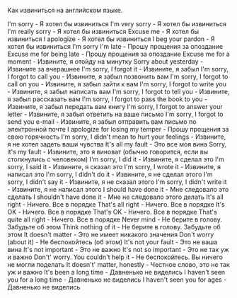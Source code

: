 Как извиниться на английском языке.

I'm sorry - Я хотел бы извиниться
I'm very sorry - Я хотел бы извиниться
I'm really sorry - Я хотел бы извиниться
Excuse me - Я хотел бы извиниться
I apologize - Я хотел бы извиниться
I beg your pardon - Я хотел бы извиниться
I'm sorry I'm late - Прошу прощения за опоздание
Excuse me for being late - Прошу прощения за опоздание
Excuse me for a moment - Извините, я отойду на минутку
Sorry about yesterday - Извините за вчерашнее
I'm sorry, I forgot it - Извините, я забыл
I'm sorry, I forgot to call you - Извините, я забыл позвонить вам
I'm sorry, I forgot to call on you - Извините, я забыл зайти к вам
I'm sorry, I forgot to write you - Извините, я забыл написать вам
I'm sorry, I forgot to tell you - Извините, я забыл рассказать вам
I'm sorry, I forgot to pass the book to you - Извините, я забыл передать вам книгу
I'm sorry, I forgot to answer your letter - Извините, я забыл ответить на ваше письмо
I'm sorry, I forgot to send you e-mail - Извините, я забыл отправить вам письмо по электронной почте
I apologize for losing my temper - Прошу прощения за свою горячность
I'm sorry, I didn't mean to hurt your feelings - Извините, я не хотел задеть ваши чувства
It's all my fault - Это все моя вина
Sorry, it's my fault - Извините, это я виноват (обычно говорится, если вы столкнулись с человеком)
I'm sorry, I did it - Извините, я сделал это
I'm sorry, I said it - Извините, я сказал это
I'm sorry, I wrote it - Извините, я написал это
I'm sorry, I didn't do it - Извините, я не сделал этого
I'm sorry, I didn't say it - Извините, я не сказал этого
I'm sorry, I didn't write it - Извините, я не написал этого
I should have done it - Мне следовало это сделать
I shouldn't have done it - Мне не следовало этого делать
It's all right - Ничего. Все в порядке
That's all right - Ничего. Все в порядке
It's OK - Ничего. Все в порядке
That's OK - Ничего. Все в порядке
That's quite all right - Ничего. Все в порядке
Never mind - Не берите в голову. Забудьте об этом
Think nothing of it - Не берите в голову. Забудьте об этом
It doesn't matter - Это не имеет никакого значения
Don't worry (about it) - Не беспокойтесь (об этом)
It's not your fault - Это не ваша вина
It's not important - Это не важно
It's not so important - Это не так уж и важно
Don't' worry. You couldn't help it - Не беспокойтесь. Вы ничего не могли поделать
It doesn't' matter, honestly - Честное слово, это не так уж и важно
It's been a long time - Давненько не виделись
I haven't seen you for a long time - Давненько не виделись
I haven't seen you for ages - Давненько не виделись

